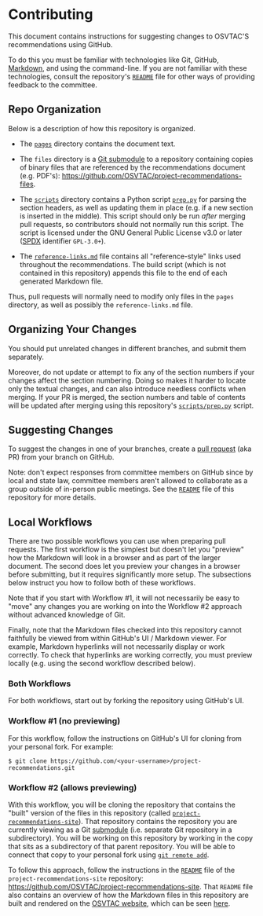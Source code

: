 # Contributing

This document contains instructions for suggesting changes to OSVTAC'S
recommendations using GitHub.

To do this you must be familiar with technologies like Git, GitHub,
[Markdown][markdown], and using the command-line. If you are not familiar
with these technologies, consult the repository's [`README`](README.md) file
for other ways of providing feedback to the committee.

## Repo Organization

Below is a description of how this repository is organized.

* The [`pages`](pages) directory contains the document text.

* The `files` directory is a [Git submodule][git-submodules] to a repository
  containing copies of binary files that are referenced by the
  recommendations document (e.g. PDF's):
  <https://github.com/OSVTAC/project-recommendations-files>.

* The [`scripts`](scripts) directory contains a Python script
  [`prep.py`](scripts/prep.py) for parsing the section headers, as well as
  updating them in place (e.g. if a new section is inserted in the middle).
  This script should only be run _after_ merging pull requests, so
  contributors should not normally run this script. The script is licensed
  under the GNU General Public License v3.0 or later ([SPDX][spdx-licenses]
  identifier `GPL-3.0+`).

* The [`reference-links.md`](reference-links.md) file contains all
  "reference-style" links used throughout the recommendations. The build
  script (which is not contained in this repository) appends this file to the
  end of each generated Markdown file.

Thus, pull requests will normally need to modify only files in the `pages`
directory, as well as possibly the `reference-links.md` file.


## Organizing Your Changes

You should put unrelated changes in different branches, and submit them
separately.

Moreover, do not update or attempt to fix any of the section numbers if your
changes affect the section numbering. Doing so makes it harder to locate only
the textual changes, and can also introduce needless conflicts when merging.
If your PR is merged, the section numbers and table of contents will be
updated after merging using this repository's
[`scripts/prep.py`](scripts/prep.py) script.


## Suggesting Changes

To suggest the changes in one of your branches, create a [pull
request][github-pull-request] (aka PR) from your branch on GitHub.

Note: don't expect responses from committee members on GitHub since by local
and state law, committee members aren't allowed to collaborate as a group
outside of in-person public meetings. See the [`README`](README.md) file of
this repository for more details.


## Local Workflows

There are two possible workflows you can use when preparing pull requests.
The first workflow is the simplest but doesn't let you "preview" how the
Markdown will look in a browser and as part of the larger document. The
second does let you preview your changes in a browser before submitting, but
it requires significantly more setup. The subsections below instruct you how
to follow both of these workflows.

Note that if you start with Workflow #1, it will not necessarily be easy to
"move" any changes you are working on into the Workflow #2 approach without
advanced knowledge of Git.

Finally, note that the Markdown files checked into this repository cannot
faithfully be viewed from within GitHub's UI / Markdown viewer. For example,
Markdown hyperlinks will not necessarily display or work correctly. To check
that hyperlinks are working correctly, you must preview locally (e.g. using
the second workflow described below).


### Both Workflows

For both workflows, start out by forking the repository using GitHub's UI.


### Workflow #1 (no previewing)

For this workflow, follow the instructions on GitHub's UI for cloning from
your personal fork. For example:

    $ git clone https://github.com/<your-username>/project-recommendations.git


### Workflow #2 (allows previewing)

With this workflow, you will be cloning the repository that contains the
"built" version of the files in this repository (called
[`project-recommendations-site`][recommendations-site-repo]). That repository
contains the repository you are currently viewing as a Git
[submodule][git-submodules] (i.e. separate Git repository in a subdirectory).
You will be working on this repository by working in the copy that sits as a
subdirectory of that parent repository. You will be able to connect that copy
to your personal fork using [`git remote add`][git-add-remote].

To follow this approach, follow the instructions in the
[`README`][recommendations-site-repo] file of the
`project-recommendations-site` repository:
<https://github.com/OSVTAC/project-recommendations-site>. That `README` file
also contains an overview of how the Markdown files in this repository are
built and rendered on the [OSVTAC website][osvtac-site], which can be seen
[here][recommendations-site].


[git-add-remote]: https://help.github.com/articles/adding-a-remote/
[git-submodules]: https://git-scm.com/book/en/v2/Git-Tools-Submodules
[github-pull-request]: https://help.github.com/articles/creating-a-pull-request/
[markdown]: https://guides.github.com/features/mastering-markdown/
[osvtac-site]: https://osvtac.github.io/
[recommendations-site]: https://osvtac.github.io/recommendations/
[recommendations-site-repo]: https://github.com/OSVTAC/project-recommendations-site
[spdx-licenses]: https://spdx.org/licenses/
